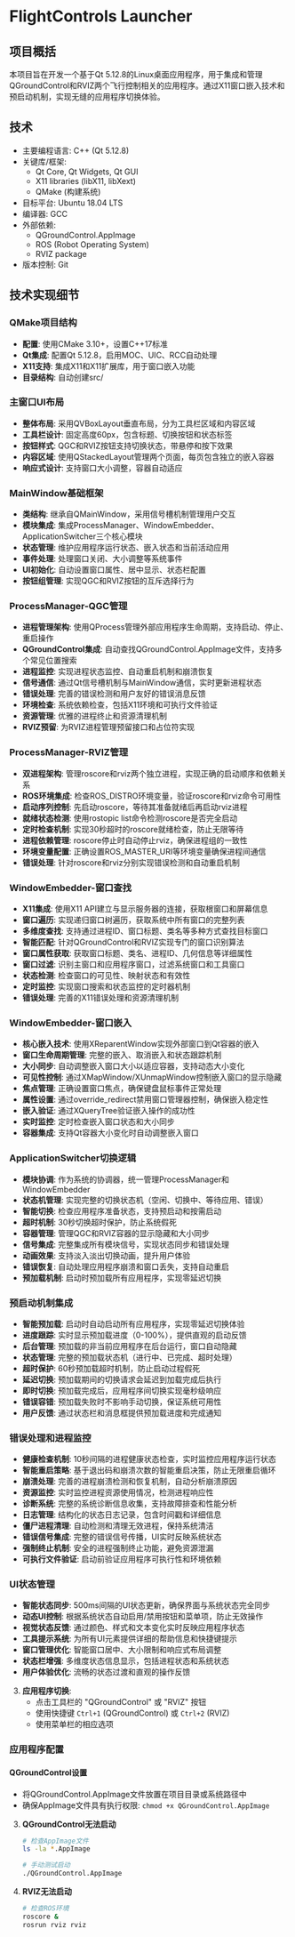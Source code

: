# FlightControls Launcher

## 项目概括
本项目旨在开发一个基于Qt 5.12.8的Linux桌面应用程序，用于集成和管理QGroundControl和RVIZ两个飞行控制相关的应用程序。通过X11窗口嵌入技术和预启动机制，实现无缝的应用程序切换体验。

## 技术
- 主要编程语言: C++ (Qt 5.12.8)
- 关键库/框架: 
  - Qt Core, Qt Widgets, Qt GUI
  - X11 libraries (libX11, libXext)
  - QMake (构建系统)
- 目标平台: Ubuntu 18.04 LTS
- 编译器: GCC
- 外部依赖: 
  - QGroundControl.AppImage
  - ROS (Robot Operating System) 
  - RVIZ package
- 版本控制: Git


## 技术实现细节

### QMake项目结构 
- **配置**: 使用CMake 3.10+，设置C++17标准
- **Qt集成**: 配置Qt 5.12.8，启用MOC、UIC、RCC自动处理
- **X11支持**: 集成X11和X11扩展库，用于窗口嵌入功能
- **目录结构**: 自动创建src/

### 主窗口UI布局 
- **整体布局**: 采用QVBoxLayout垂直布局，分为工具栏区域和内容区域
- **工具栏设计**: 固定高度60px，包含标题、切换按钮和状态标签
- **按钮样式**: QGC和RVIZ按钮支持切换状态，带悬停和按下效果
- **内容区域**: 使用QStackedLayout管理两个页面，每页包含独立的嵌入容器
- **响应式设计**: 支持窗口大小调整，容器自动适应


### MainWindow基础框架 
- **类结构**: 继承自QMainWindow，采用信号槽机制管理用户交互
- **模块集成**: 集成ProcessManager、WindowEmbedder、ApplicationSwitcher三个核心模块
- **状态管理**: 维护应用程序运行状态、嵌入状态和当前活动应用
- **事件处理**: 处理窗口关闭、大小调整等系统事件
- **UI初始化**: 自动设置窗口属性、居中显示、状态栏配置
- **按钮组管理**: 实现QGC和RVIZ按钮的互斥选择行为

### ProcessManager-QGC管理 
- **进程管理架构**: 使用QProcess管理外部应用程序生命周期，支持启动、停止、重启操作
- **QGroundControl集成**: 自动查找QGroundControl.AppImage文件，支持多个常见位置搜索
- **进程监控**: 实现进程状态监控、自动重启机制和崩溃恢复
- **信号通信**: 通过Qt信号槽机制与MainWindow通信，实时更新进程状态
- **错误处理**: 完善的错误检测和用户友好的错误消息反馈
- **环境检查**: 系统依赖检查，包括X11环境和可执行文件验证
- **资源管理**: 优雅的进程终止和资源清理机制
- **RVIZ预留**: 为RVIZ进程管理预留接口和占位符实现

### ProcessManager-RVIZ管理 
- **双进程架构**: 管理roscore和rviz两个独立进程，实现正确的启动顺序和依赖关系
- **ROS环境集成**: 检查ROS_DISTRO环境变量，验证roscore和rviz命令可用性
- **启动序列控制**: 先启动roscore，等待其准备就绪后再启动rviz进程
- **就绪状态检测**: 使用rostopic list命令检测roscore是否完全启动
- **定时检查机制**: 实现30秒超时的roscore就绪检查，防止无限等待
- **进程依赖管理**: roscore停止时自动停止rviz，确保进程组的一致性
- **环境变量配置**: 正确设置ROS_MASTER_URI等环境变量确保进程间通信
- **错误处理**: 针对roscore和rviz分别实现错误检测和自动重启机制

### WindowEmbedder-窗口查找 
- **X11集成**: 使用X11 API建立与显示服务器的连接，获取根窗口和屏幕信息
- **窗口遍历**: 实现递归窗口树遍历，获取系统中所有窗口的完整列表
- **多维度查找**: 支持通过进程ID、窗口标题、类名等多种方式查找目标窗口
- **智能匹配**: 针对QGroundControl和RVIZ实现专门的窗口识别算法
- **窗口属性获取**: 获取窗口标题、类名、进程ID、几何信息等详细属性
- **窗口过滤**: 识别主窗口和应用程序窗口，过滤系统窗口和工具窗口
- **状态检测**: 检查窗口的可见性、映射状态和有效性
- **定时监控**: 实现窗口搜索和状态监控的定时器机制
- **错误处理**: 完善的X11错误处理和资源清理机制

### WindowEmbedder-窗口嵌入 
- **核心嵌入技术**: 使用XReparentWindow实现外部窗口到Qt容器的嵌入
- **窗口生命周期管理**: 完整的嵌入、取消嵌入和状态跟踪机制
- **大小同步**: 自动调整嵌入窗口大小以适应容器，支持动态大小变化
- **可见性控制**: 通过XMapWindow/XUnmapWindow控制嵌入窗口的显示隐藏
- **焦点管理**: 正确设置窗口焦点，确保键盘鼠标事件正常处理
- **属性设置**: 通过override_redirect禁用窗口管理器控制，确保嵌入稳定性
- **嵌入验证**: 通过XQueryTree验证嵌入操作的成功性
- **实时监控**: 定时检查嵌入窗口状态和大小同步
- **容器集成**: 支持Qt容器大小变化时自动调整嵌入窗口

### ApplicationSwitcher切换逻辑 
- **模块协调**: 作为系统的协调器，统一管理ProcessManager和WindowEmbedder
- **状态机管理**: 实现完整的切换状态机（空闲、切换中、等待应用、错误）
- **智能切换**: 检查应用程序准备状态，支持预启动和按需启动
- **超时机制**: 30秒切换超时保护，防止系统假死
- **容器管理**: 管理QGC和RVIZ容器的显示隐藏和大小同步
- **信号集成**: 完整集成所有模块信号，实现状态同步和错误处理
- **动画效果**: 支持淡入淡出切换动画，提升用户体验
- **错误恢复**: 自动处理应用程序崩溃和窗口丢失，支持自动重启
- **预加载机制**: 启动时预加载所有应用程序，实现零延迟切换

### 预启动机制集成 
- **智能预加载**: 启动时自动启动所有应用程序，实现零延迟切换体验
- **进度跟踪**: 实时显示预加载进度（0-100%），提供直观的启动反馈
- **后台管理**: 预加载的非当前应用程序在后台运行，窗口自动隐藏
- **状态管理**: 完整的预加载状态机（进行中、已完成、超时处理）
- **超时保护**: 60秒预加载超时机制，防止启动过程假死
- **延迟切换**: 预加载期间的切换请求会延迟到加载完成后执行
- **即时切换**: 预加载完成后，应用程序间切换实现毫秒级响应
- **错误容错**: 预加载失败时不影响手动切换，保证系统可用性
- **用户反馈**: 通过状态栏和消息框提供预加载进度和完成通知

### 错误处理和进程监控 
- **健康检查机制**: 10秒间隔的进程健康状态检查，实时监控应用程序运行状态
- **智能重启策略**: 基于退出码和崩溃次数的智能重启决策，防止无限重启循环
- **崩溃处理**: 完善的进程崩溃检测和恢复机制，自动分析崩溃原因
- **资源监控**: 实时监控进程资源使用情况，检测进程响应性
- **诊断系统**: 完整的系统诊断信息收集，支持故障排查和性能分析
- **日志管理**: 结构化的状态日志记录，包含时间戳和详细信息
- **僵尸进程清理**: 自动检测和清理无效进程，保持系统清洁
- **错误信号集成**: 完整的错误信号传播，UI实时反映系统状态
- **强制终止机制**: 安全的进程强制终止功能，避免资源泄漏
- **可执行文件验证**: 启动前验证应用程序可执行性和环境依赖

### UI状态管理 
- **智能状态同步**: 500ms间隔的UI状态更新，确保界面与系统状态完全同步
- **动态UI控制**: 根据系统状态自动启用/禁用按钮和菜单项，防止无效操作
- **视觉状态反馈**: 通过颜色、样式和文本变化实时反映应用程序状态
- **工具提示系统**: 为所有UI元素提供详细的帮助信息和快捷键提示
- **窗口管理优化**: 智能窗口居中、大小限制和响应式布局调整
- **状态栏增强**: 多维度状态信息显示，包括进程状态和系统状态
- **用户体验优化**: 流畅的状态过渡和直观的操作反馈

3. **应用程序切换**: 
   - 点击工具栏的 "QGroundControl" 或 "RVIZ" 按钮
   - 使用快捷键 `Ctrl+1` (QGroundControl) 或 `Ctrl+2` (RVIZ)
   - 使用菜单栏的相应选项


### 应用程序配置

#### QGroundControl设置
- 将QGroundControl.AppImage文件放置在项目目录或系统路径中
- 确保AppImage文件具有执行权限: `chmod +x QGroundControl.AppImage`


3. **QGroundControl无法启动**
   ```bash
   # 检查AppImage文件
   ls -la *.AppImage
   
   # 手动测试启动
   ./QGroundControl.AppImage
   ```

4. **RVIZ无法启动**
   ```bash
   # 检查ROS环境
   roscore &
   rosrun rviz rviz
   ```


